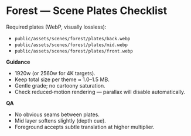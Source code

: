 
# Forest — Scene Plates Checklist

Required plates (WebP, visually lossless):
- `public/assets/scenes/forest/plates/back.webp`
- `public/assets/scenes/forest/plates/mid.webp`
- `public/assets/scenes/forest/plates/front.webp`

**Guidance**
- 1920w (or 2560w for 4K targets).
- Keep total size per theme ≈ 1.0–1.5 MB.
- Gentle grade; no cartoony saturation.
- Check reduced‑motion rendering — parallax will disable automatically.

**QA**
- No obvious seams between plates.
- Mid layer softens slightly (depth cue).
- Foreground accepts subtle translation at higher multiplier.

